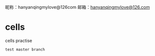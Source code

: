 昵称：hanyanqingmylove@126com
邮箱：hanyanqingmylove@126.com
# cells
cells practise
```
test master branch
